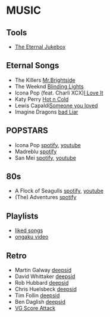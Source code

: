 # MUSIC

## Tools
* [The Eternal Jukebox](https://eternalbox.dev/jukebox_index.html)

## Eternal Songs
* The Killers [Mr.Brightside](https://eternalbox.dev/jukebox_go.html?id=7oK9VyNzrYvRFo7nQEYkWN)
* The Weeknd [Blinding Lights](https://eternalbox.dev/jukebox_go.html?id=0VjIjW4GlUZAMYd2vXMi3b)
* Icona Pop (feat. Charli XCX)[I Love It](https://eternalbox.dev/jukebox_go.html?id=6HZ9VeI5IRFCNQLXhpF4bq)
* Katy Perry [Hot n Cold](https://eternalbox.dev/jukebox_go.html?id=1y4eb6hmAvsqlDOl3fx9kk)
* Lewis Capaldi[Someone you loved](https://eternalbox.dev/jukebox_go.html?id=7qEHsqek33rTcFNT9PFqLf)
* Imagine Dragons [bad Liar](https://eternalbox.dev/jukebox_go.html?id=2RSHsoi04658QL5xgQVov3)

## POPSTARS

* Icona Pop [spotify](https://open.spotify.com/artist/1VBflYyxBhnDc9uVib98rw), [youtube](https://www.youtube.com/c/IconaPop/videos)
* Madreblu [spotify](https://open.spotify.com/artist/2tIYKLNVmTnflhlaack7Dz)
* San Mei [spotify](https://open.spotify.com/artist/4IbFFaRjnH3yZGDmFtVzwG), [youtube](https://www.youtube.com/channel/UCwm1xwjExN189ecyLCISJQg/videos)

## 80s

* A Flock of Seagulls [spotify](https://open.spotify.com/artist/0uAjBatvB4ubpd4kCfjmNt), [youtube](https://www.youtube.com/user/aFIockOfSeagulls/videos)
* (The) Adventures [spotify](https://open.spotify.com/artist/6ZXLmQi3SPQEh8mXNDldRC)

## Playlists

* [liked songs](https://open.spotify.com/collection/tracks)
* [ongaku video](https://www.youtube.com/playlist?list=PLLnq8SExCyZs1UZLL9nzAvzfDPifO-VDG)

## Retro

* Martin Galway [deepsid](http://deepsid.chordian.net/?file=%2FMUSICIANS%2FG%2FGalway_Martin)
* David Whittaker [deepsid](http://deepsid.chordian.net/?file=/MUSICIANS/W/Whittaker_David/)
* Rob Hubbard [deepsid](http://deepsid.chordian.net/?file=/MUSICIANS/H/Hubbard_Rob/)
* Chris Huelsbeck [deepsid](http://deepsid.chordian.net/?file=/MUSICIANS/H/Huelsbeck_Chris/)
* Tim Follin [deepsid](http://deepsid.chordian.net/?file=/MUSICIANS/F/Follin_Tim/)
* Ben Daglish [deepsid](http://deepsid.chordian.net/?file=/MUSICIANS/D/Daglish_Ben/)
* [VG Score Attack](https://www.facebook.com/groups/vgscoreattack/)

